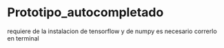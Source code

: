 # Prototipo_autocompletado
requiere de la instalacion de tensorflow y de numpy
es necesario correrlo en terminal
